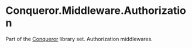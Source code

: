 # Conqueror.Middleware.Authorization

Part of the [Conqueror](https://github.com/MrWolfZ/Conqueror) library set. Authorization middlewares.
